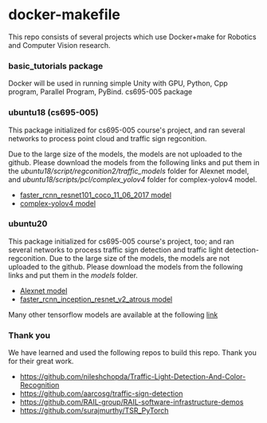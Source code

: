 # docker-makefile
This repo consists of several projects which use Docker+make for Robotics and Computer Vision research.

### basic_tutorials package

Docker will be used in running simple Unity with GPU, Python, Cpp program, Parallel Program, PyBind.
cs695-005 package

### ubuntu18 (cs695-005)
This package initialized for cs695-005 course's project, and ran several networks to process point cloud and traffic sign regconition.

Due to the large size of the models, the models are not uploaded to the github. Please download the models from the following links and put them in the *ubuntu18/script/regconition2/traffic_models* folder for Alexnet model, and *ubuntu18/scripts/pcl/complex_yolov4* folder for complex-yolov4 model.
- [faster_rcnn_resnet101_coco_11_06_2017 model](http://download.tensorflow.org/models/object_detection/faster_rcnn_resnet101_coco_11_06_2017.tar.gz)
- [complex-yolov4 model](https://drive.google.com/drive/folders/1RHD9PBvk-9SjbKwoi_Q1kl9-UGFo2Pth)

### ubuntu20
This package initialized for cs695-005 course's project, too; and ran several networks to process traffic sign detection and traffic light detection-regconition. Due to the large size of the models, the models are not uploaded to the github. Please download the models from the following links and put them in the *models* folder.
- [Alexnet model](https://github.com/surajmurthy/TSR_PyTorch/blob/main/Model/pytorch_classification_alexnetTS.pth)
- [faster_rcnn_inception_resnet_v2_atrous model](https://drive.google.com/open?id=12vLvA9wyJ9lRuDl9H9Tls0z5jsX0I0Da) 

Many other tensorflow models are available at the following [link](https://github.com/tensorflow/models/blob/master/research/object_detection/g3doc/tf1_detection_zoo.md )

### Thank you
We have learned and used the following repos to build this repo. Thank you for their great work.
- https://github.com/nileshchopda/Traffic-Light-Detection-And-Color-Recognition
- https://github.com/aarcosg/traffic-sign-detection
- https://github.com/RAIL-group/RAIL-software-infrastructure-demos
- https://github.com/surajmurthy/TSR_PyTorch

